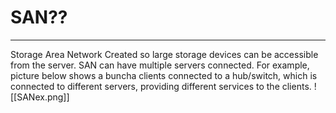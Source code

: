 # SAN??
---
Storage Area Network
Created so large storage devices can be accessible from the server.
SAN can have multiple servers connected.
For example, picture below shows a buncha clients connected to a hub/switch, which is connected to different servers, providing different services to the clients.
![[SANex.png]]

